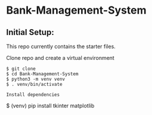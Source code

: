 # Bank-Management-System

## Initial Setup:
This repo currently contains the starter files.

Clone repo and create a virtual environment
```
$ git clone
$ cd Bank-Management-System
$ python3 -m venv venv
$ . venv/bin/activate

Install dependencies
```
$ (venv) pip install tkinter matplotlib
